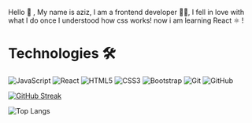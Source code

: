
Hello 👋 , My name is aziz, I am a frontend developer 👨‍💻, I fell in love with what I do once I understood how css works! now i am learning React ⚛️  !



<h1>Technologies 🛠</h1

<!-- -->
![JavaScript](https://img.shields.io/badge/-JavaScript-black?style=flat-square&logo=javascript)
![React](https://img.shields.io/badge/-React-black?style=flat-square&logo=react)
![HTML5](https://img.shields.io/badge/-HTML5-E34F26?style=flat-square&logo=html5&logoColor=white)
![CSS3](https://img.shields.io/badge/-CSS3-1572B6?style=flat-square&logo=css3)
![Bootstrap](https://img.shields.io/badge/-Bootstrap-563D7C?style=flat-square&logo=bootstrap)
![Git](https://img.shields.io/badge/-Git-black?style=flat-square&logo=git)
![GitHub](https://img.shields.io/badge/-GitHub-181717?style=flat-square&logo=github)
<!-- -->
<!-- -->


[![GitHub Streak](https://github-readme-streak-stats.herokuapp.com/?user=medAzizRezgui)](https://git.io/streak-stats)

![Top Langs](https://github-readme-stats.vercel.app/api/top-langs/?username=medAzizRezgui&hide=TeX&layout=compact)
